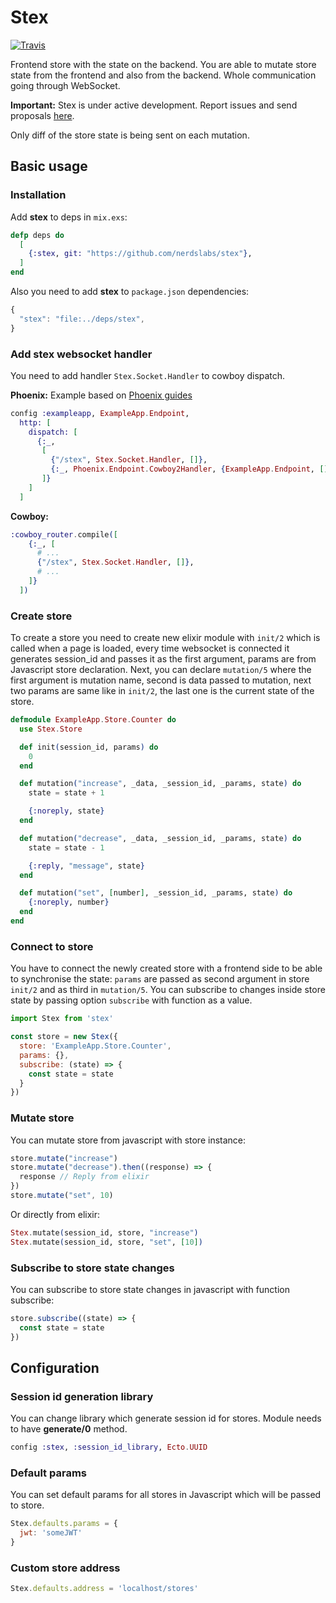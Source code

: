 # Stex

[![Travis](https://img.shields.io/travis/nerdslabs/stex.svg)](https://travis-ci.org/nerdslabs/stex)

Frontend store with the state on the backend. You are able to mutate store state from the frontend and also from the backend. Whole communication going through WebSocket.

**Important:** Stex is under active development. Report issues and send proposals [here](https://github.com/nerdslabs/stex/issues/new).

Only diff of the store state is being sent on each mutation.

## Basic usage

### Installation

Add **stex** to deps in `mix.exs`:

```elixir
defp deps do
  [
    {:stex, git: "https://github.com/nerdslabs/stex"},
  ]
end
```

Also you need to add **stex** to `package.json` dependencies:

```javascript
{
  "stex": "file:../deps/stex",
}
```

### Add stex websocket handler

You need to add handler `Stex.Socket.Handler` to cowboy dispatch.

**Phoenix:**
Example based on [Phoenix guides](https://hexdocs.pm/phoenix/Phoenix.Endpoint.Cowboy2Adapter.html)

```elixir
config :exampleapp, ExampleApp.Endpoint,
  http: [
    dispatch: [
      {:_,
       [
         {"/stex", Stex.Socket.Handler, []},
         {:_, Phoenix.Endpoint.Cowboy2Handler, {ExampleApp.Endpoint, []}}
       ]}
    ]
  ]
```

**Cowboy:**
```elixir
:cowboy_router.compile([
    {:_, [
      # ...
      {"/stex", Stex.Socket.Handler, []},
      # ...
    ]}
  ])
```

### Create store

To create a store you need to create new elixir module with `init/2` which is called when a page is loaded, every time websocket is connected it generates session_id and passes it as the first argument, params are from Javascript store declaration. Next, you can declare `mutation/5` where the first argument is mutation name, second is data passed to mutation, next two params are same like in `init/2`, the last one is the current state of the store.

```elixir
defmodule ExampleApp.Store.Counter do
  use Stex.Store

  def init(session_id, params) do
    0
  end

  def mutation("increase", _data, _session_id, _params, state) do
    state = state + 1

    {:noreply, state}
  end

  def mutation("decrease", _data, _session_id, _params, state) do
    state = state - 1

    {:reply, "message", state}
  end

  def mutation("set", [number], _session_id, _params, state) do
    {:noreply, number}
  end
end
```

### Connect to store

You have to connect the newly created store with a frontend side to be able to synchronise the state: `params` are passed as second argument in store `init/2` and as third in `mutation/5`. You can subscribe to changes inside store state by passing option `subscribe` with function as a value.

```javascript
import Stex from 'stex'

const store = new Stex({
  store: 'ExampleApp.Store.Counter',
  params: {},
  subscribe: (state) => {
    const state = state
  }
})
```

### Mutate store

You can mutate store from javascript with store instance:

```javascript
store.mutate("increase")
store.mutate("decrease").then((response) => {
  response // Reply from elixir
})
store.mutate("set", 10)
```

Or directly from elixir:

```elixir
Stex.mutate(session_id, store, "increase")
Stex.mutate(session_id, store, "set", [10])
```

### Subscribe to store state changes

You can subscribe to store state changes in javascript with function subscribe:

```javascript
store.subscribe((state) => {
  const state = state
})
```

## Configuration

### Session id generation library

You can change library which generate session id for stores. Module needs to have **generate/0** method.

```elixir
config :stex, :session_id_library, Ecto.UUID
```

### Default params

You can set default params for all stores in Javascript which will be passed to store.

```javascript
Stex.defaults.params = {
  jwt: 'someJWT'
}
```

### Custom store address

```javascript
Stex.defaults.address = 'localhost/stores'
```